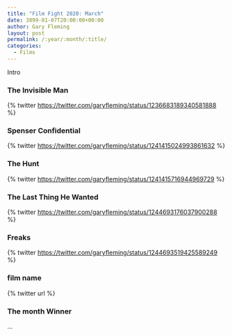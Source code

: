 ```yaml
---
title: "Film Fight 2020: March"
date: 3899-01-07T20:00:00+00:00
author: Gary Fleming
layout: post
permalink: /:year/:month/:title/
categories:
  - Films
---
```


Intro

### The Invisible Man

{% twitter https://twitter.com/garyfleming/status/1236683189340581888 %}

### Spenser Confidential

{% twitter https://twitter.com/garyfleming/status/1241415024993861632 %}

### The Hunt

{% twitter https://twitter.com/garyfleming/status/1241415716944969729 %}

### The Last Thing He Wanted

{% twitter https://twitter.com/garyfleming/status/1244693176037900288 %}

### Freaks

{% twitter https://twitter.com/garyfleming/status/1244693519425589249 %}

### film name

{% twitter url %}


### The month Winner

...
